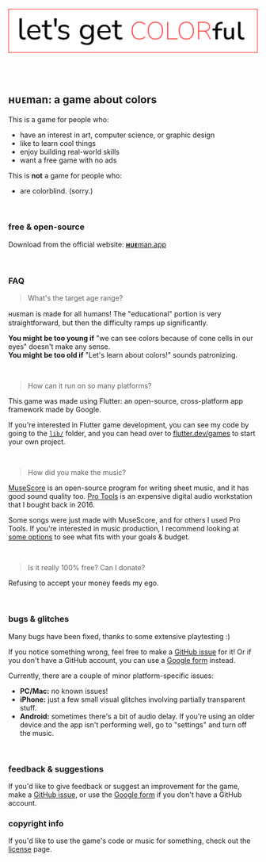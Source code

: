 ![let's get colorful!](.github/get-colorful.gif)

<br><br>

## ʜᴜᴇman: a game about colors

This is a game for people who:

- have an interest in art, computer science, or graphic design
- like to learn cool things
- enjoy building real-world skills
- want a free game with no ads

This is **not** a game for people who:

- are colorblind. (sorry.)

<br>

### free & open-source

Download from the official website: [**ʜᴜᴇ**man.app](https://hue-man.app/)

<br>

### FAQ

> What's the target age range?

ʜᴜᴇman is made for all humans! The "educational" portion is very straightforward, but then the difficulty ramps up significantly.

**You might be too young if** "we can see colors because of cone cells in our eyes" doesn't make any sense.  
**You might be too old if** "Let's learn about colors!" sounds patronizing.

<br>

> How can it run on so many platforms?

This game was made using Flutter: an open-source, cross-platform app framework made by Google.

If you're interested in Flutter game development, you can see my code by going to the [`lib/`](lib/) folder, and you can head over to [flutter.dev/games](https://flutter.dev/games) to start your own project.

<br>

> How did you make the music?

[MuseScore](https://musescore.org/) is an open-source program for writing sheet music, and it has good sound quality too. [Pro Tools](https://www.avid.com/pro-tools) is an expensive digital audio workstation that I bought back in 2016.

Some songs were just made with MuseScore, and for others I used Pro Tools. If you're interested in music production, I recommend looking at [some options](https://www.google.com/search?q=digital+audio+workstation+options) to see what fits with your goals & budget.

<br>

> Is it really 100% free? Can I donate?

Refusing to accept your money feeds my ego.

<br>

### bugs & glitches

Many bugs have been fixed, thanks to some extensive playtesting :)

If you notice something wrong, feel free to make a [GitHub issue](https://github.com/nate-thegrate/hueman/issues/new?template=bug-report.md) for it! Or if you don't have a GitHub account, you can use a [Google form](https://docs.google.com/forms/d/e/1FAIpQLScZgqN19eIaV-MBxDuOAkcLfsZs7HHS_Wu_PCJVdTPBVC9Bkg/viewform) instead.

Currently, there are a couple of minor platform-specific issues:

- **PC/Mac:** no known issues!
- **iPhone:** just a few small visual glitches involving partially transparent stuff.
- **Android:** sometimes there's a bit of audio delay. If you're using an older device and the app isn't performing well, go to "settings" and turn off the music.

<br>

### feedback & suggestions

If you'd like to give feedback or suggest an improvement for the game, make a [GitHub issue](https://github.com/nate-thegrate/hueman/issues/new?template=anything.md), or use the [Google form](https://docs.google.com/forms/d/e/1FAIpQLScZgqN19eIaV-MBxDuOAkcLfsZs7HHS_Wu_PCJVdTPBVC9Bkg/viewform) if you don't have a GitHub account.

### copyright info

If you'd like to use the game's code or music for something, check out the [license](LICENSE.md) page.
